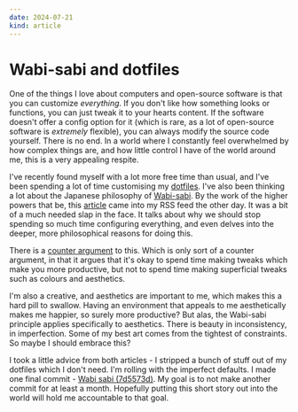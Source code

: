 ```yaml
---
date: 2024-07-21
kind: article
---
```

# Wabi-sabi and dotfiles

One of the things I love about computers and open-source software is that you
can customize *everything*. If you don't like how something looks or functions,
you can just tweak it to your hearts content. If the software doesn't offer a
config option for it (which is rare, as a lot of open-source software is
*extremely* flexible), you can always modify the source code yourself. There is
no end. In a world where I constantly feel overwhelmed by how complex things
are, and how little control I have of the world around me, this is a very
appealing respite.

I've recently found myself with a lot more free time than usual, and I've been
spending a lot of time customising my
[dotfiles](https://github.com/aronlebani/dotfiles). I've also been thinking a
lot about the Japanese philosophy of
[Wabi-sabi](https://en.wikipedia.org/wiki/Wabi-sabi). By the work of the higher
powers that be, this
[article](https://arkadiuszchmura.com/posts/stop-perfecting-your-config) came
into my RSS feed the other day. It was a bit of a much needed slap in the face.
It talks about why we should stop spending so much time configuring everything,
and even delves into the deeper, more philosophical reasons for doing this.

There is a [counter
argument](https://buttondown.email/hillelwayne/archive/keep-perfecting-your-config)
to this. Which is only sort of a counter argument, in that it argues that
it's okay to spend time making tweaks which make you more productive, but not
to spend time making superficial tweaks such as colours and aesthetics.

I'm also a creative, and aesthetics are important to me, which makes this a
hard pill to swallow. Having an environment that appeals to me aesthetically
makes me happier, so surely more productive? But alas, the Wabi-sabi principle
applies specifically to aesthetics. There is beauty in inconsistency, in
imperfection. Some of my best art comes from the tightest of constraints. So
maybe I should embrace this?

I took a little advice from both articles - I stripped a bunch of stuff out of
my dotfiles which I don't need. I'm rolling with the imperfect defaults. I made
one final commit - [Wabi sabi
(7d5573d)](https://github.com/aronlebani/dotfiles/commit/7d5573d6ed7b1a209ec400af2dfe812181a2fa99).
My goal is to not make another commit for at least a month. Hopefully putting
this short story out into the world will hold me accountable to that goal.
